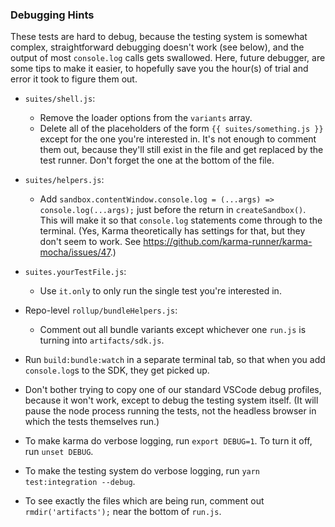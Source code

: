 ### Debugging Hints

These tests are hard to debug, because the testing system is somewhat complex, straightforward debugging doesn't work (see below), and the output of most `console.log` calls gets swallowed. Here, future debugger, are some tips to make it easier, to hopefully save you the hour(s) of trial and error it took to figure them out.

- `suites/shell.js`:
  - Remove the loader options from the `variants` array.
  - Delete all of the placeholders of the form `{{ suites/something.js }}` except for the one you're interested in. It's not enough to comment them out, because they'll still exist in the file and get replaced by the test runner. Don't forget the one at the bottom of the file.

- `suites/helpers.js`:
  - Add `sandbox.contentWindow.console.log = (...args) => console.log(...args);` just before the return in `createSandbox()`. This will make it so that `console.log` statements come through to the terminal. (Yes, Karma theoretically has settings for that, but they don't seem to work. See https://github.com/karma-runner/karma-mocha/issues/47.)

- `suites.yourTestFile.js`:
  - Use `it.only` to only run the single test you're interested in.

- Repo-level `rollup/bundleHelpers.js`:
  - Comment out all bundle variants except whichever one `run.js` is turning into `artifacts/sdk.js`.

- Run `build:bundle:watch` in a separate terminal tab, so that when you add `console.log`s to the SDK, they get picked up.

- Don't bother trying to copy one of our standard VSCode debug profiles, because it won't work, except to debug the testing system itself. (It will pause the node process running the tests, not the headless browser in which the tests themselves run.)

- To make karma do verbose logging, run `export DEBUG=1`. To turn it off, run `unset DEBUG`.

- To make the testing system do verbose logging, run `yarn test:integration --debug`.

- To see exactly the files which are being run, comment out `rmdir('artifacts');` near the bottom of `run.js`.
